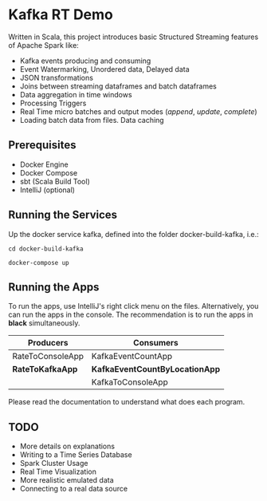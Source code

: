 # Kafka RT Demo

Written in Scala, this project introduces basic Structured Streaming features of Apache Spark like:
- Kafka events producing and consuming
- Event Watermarking, Unordered data, Delayed data 
- JSON transformations
- Joins between streaming dataframes and batch dataframes
- Data aggregation in time windows
- Processing Triggers
- Real Time micro batches and output modes (_append_, _update_, _complete_)
- Loading batch data from files. Data caching

## Prerequisites

- Docker Engine
- Docker Compose
- sbt (Scala Build Tool)
- IntelliJ (optional)

## Running the Services

Up the docker service kafka, defined into the folder docker-build-kafka, i.e.:

```cd docker-build-kafka```

```docker-compose up```

## Running the Apps

To run the apps, use IntelliJ's right click menu on the files. Alternatively, you can run the apps in the console.
The recommendation is to run the apps in __black__ simultaneously.

|Producers         |Consumers                       |
|---               |---                             |
|RateToConsoleApp  |KafkaEventCountApp              |
|__RateToKafkaApp__|__KafkaEventCountByLocationApp__|
|                  |KafkaToConsoleApp               | 

Please read the documentation to understand what does each program.

## TODO

- More details on explanations
- Writing to a Time Series Database
- Spark Cluster Usage
- Real Time Visualization
- More realistic emulated data
- Connecting to a real data source
